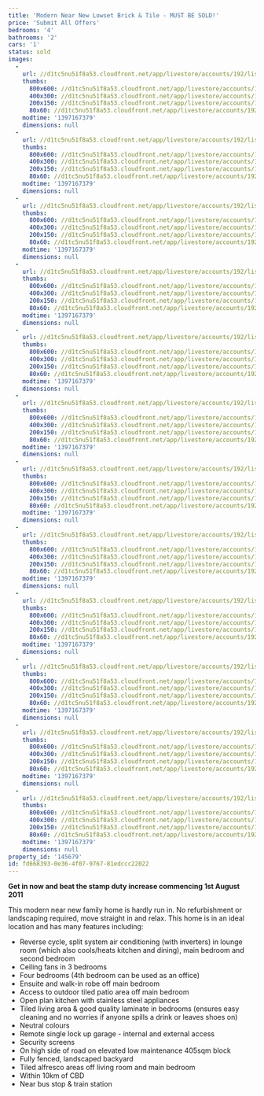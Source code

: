 ```yaml
---
title: 'Modern Near New Lowset Brick & Tile - MUST BE SOLD!'
price: 'Submit All Offers'
bedrooms: '4'
bathrooms: '2'
cars: '1'
status: sold
images:
  -
    url: //d1tc5nu51f8a53.cloudfront.net/app/livestore/accounts/192/listings/98046/images/107550206-1_1002295203_20140411035829.jpg
    thumbs:
      800x600: //d1tc5nu51f8a53.cloudfront.net/app/livestore/accounts/192/listings/98046/images/107550206-1_1002295203_20140411035829_800x600.jpg
      400x300: //d1tc5nu51f8a53.cloudfront.net/app/livestore/accounts/192/listings/98046/images/107550206-1_1002295203_20140411035829_400x300.jpg
      200x150: //d1tc5nu51f8a53.cloudfront.net/app/livestore/accounts/192/listings/98046/images/107550206-1_1002295203_20140411035829_200x150.jpg
      80x60: //d1tc5nu51f8a53.cloudfront.net/app/livestore/accounts/192/listings/98046/images/107550206-1_1002295203_20140411035829_80x60.jpg
    modtime: '1397167379'
    dimensions: null
  -
    url: //d1tc5nu51f8a53.cloudfront.net/app/livestore/accounts/192/listings/98046/images/107550206-2_8487968729_20140411035828.jpg
    thumbs:
      800x600: //d1tc5nu51f8a53.cloudfront.net/app/livestore/accounts/192/listings/98046/images/107550206-2_8487968729_20140411035828_800x600.jpg
      400x300: //d1tc5nu51f8a53.cloudfront.net/app/livestore/accounts/192/listings/98046/images/107550206-2_8487968729_20140411035828_400x300.jpg
      200x150: //d1tc5nu51f8a53.cloudfront.net/app/livestore/accounts/192/listings/98046/images/107550206-2_8487968729_20140411035828_200x150.jpg
      80x60: //d1tc5nu51f8a53.cloudfront.net/app/livestore/accounts/192/listings/98046/images/107550206-2_8487968729_20140411035828_80x60.jpg
    modtime: '1397167379'
    dimensions: null
  -
    url: //d1tc5nu51f8a53.cloudfront.net/app/livestore/accounts/192/listings/98046/images/107550206-3_2490973910_20140411035828.jpg
    thumbs:
      800x600: //d1tc5nu51f8a53.cloudfront.net/app/livestore/accounts/192/listings/98046/images/107550206-3_2490973910_20140411035828_800x600.jpg
      400x300: //d1tc5nu51f8a53.cloudfront.net/app/livestore/accounts/192/listings/98046/images/107550206-3_2490973910_20140411035828_400x300.jpg
      200x150: //d1tc5nu51f8a53.cloudfront.net/app/livestore/accounts/192/listings/98046/images/107550206-3_2490973910_20140411035828_200x150.jpg
      80x60: //d1tc5nu51f8a53.cloudfront.net/app/livestore/accounts/192/listings/98046/images/107550206-3_2490973910_20140411035828_80x60.jpg
    modtime: '1397167379'
    dimensions: null
  -
    url: //d1tc5nu51f8a53.cloudfront.net/app/livestore/accounts/192/listings/98046/images/107550206-4_1990796835_20140411035834.jpg
    thumbs:
      800x600: //d1tc5nu51f8a53.cloudfront.net/app/livestore/accounts/192/listings/98046/images/107550206-4_1990796835_20140411035834_800x600.jpg
      400x300: //d1tc5nu51f8a53.cloudfront.net/app/livestore/accounts/192/listings/98046/images/107550206-4_1990796835_20140411035834_400x300.jpg
      200x150: //d1tc5nu51f8a53.cloudfront.net/app/livestore/accounts/192/listings/98046/images/107550206-4_1990796835_20140411035834_200x150.jpg
      80x60: //d1tc5nu51f8a53.cloudfront.net/app/livestore/accounts/192/listings/98046/images/107550206-4_1990796835_20140411035834_80x60.jpg
    modtime: '1397167379'
    dimensions: null
  -
    url: //d1tc5nu51f8a53.cloudfront.net/app/livestore/accounts/192/listings/98046/images/107550206-5_6026718887_20140411035833.jpg
    thumbs:
      800x600: //d1tc5nu51f8a53.cloudfront.net/app/livestore/accounts/192/listings/98046/images/107550206-5_6026718887_20140411035833_800x600.jpg
      400x300: //d1tc5nu51f8a53.cloudfront.net/app/livestore/accounts/192/listings/98046/images/107550206-5_6026718887_20140411035833_400x300.jpg
      200x150: //d1tc5nu51f8a53.cloudfront.net/app/livestore/accounts/192/listings/98046/images/107550206-5_6026718887_20140411035833_200x150.jpg
      80x60: //d1tc5nu51f8a53.cloudfront.net/app/livestore/accounts/192/listings/98046/images/107550206-5_6026718887_20140411035833_80x60.jpg
    modtime: '1397167379'
    dimensions: null
  -
    url: //d1tc5nu51f8a53.cloudfront.net/app/livestore/accounts/192/listings/98046/images/107550206-6_4732849360_20140411035832.jpg
    thumbs:
      800x600: //d1tc5nu51f8a53.cloudfront.net/app/livestore/accounts/192/listings/98046/images/107550206-6_4732849360_20140411035832_800x600.jpg
      400x300: //d1tc5nu51f8a53.cloudfront.net/app/livestore/accounts/192/listings/98046/images/107550206-6_4732849360_20140411035832_400x300.jpg
      200x150: //d1tc5nu51f8a53.cloudfront.net/app/livestore/accounts/192/listings/98046/images/107550206-6_4732849360_20140411035832_200x150.jpg
      80x60: //d1tc5nu51f8a53.cloudfront.net/app/livestore/accounts/192/listings/98046/images/107550206-6_4732849360_20140411035832_80x60.jpg
    modtime: '1397167379'
    dimensions: null
  -
    url: //d1tc5nu51f8a53.cloudfront.net/app/livestore/accounts/192/listings/98046/images/107550206-7_157242910_20140411035832.jpg
    thumbs:
      800x600: //d1tc5nu51f8a53.cloudfront.net/app/livestore/accounts/192/listings/98046/images/107550206-7_157242910_20140411035832_800x600.jpg
      400x300: //d1tc5nu51f8a53.cloudfront.net/app/livestore/accounts/192/listings/98046/images/107550206-7_157242910_20140411035832_400x300.jpg
      200x150: //d1tc5nu51f8a53.cloudfront.net/app/livestore/accounts/192/listings/98046/images/107550206-7_157242910_20140411035832_200x150.jpg
      80x60: //d1tc5nu51f8a53.cloudfront.net/app/livestore/accounts/192/listings/98046/images/107550206-7_157242910_20140411035832_80x60.jpg
    modtime: '1397167379'
    dimensions: null
  -
    url: //d1tc5nu51f8a53.cloudfront.net/app/livestore/accounts/192/listings/98046/images/107550206-8_2302663712_20140411035833.jpg
    thumbs:
      800x600: //d1tc5nu51f8a53.cloudfront.net/app/livestore/accounts/192/listings/98046/images/107550206-8_2302663712_20140411035833_800x600.jpg
      400x300: //d1tc5nu51f8a53.cloudfront.net/app/livestore/accounts/192/listings/98046/images/107550206-8_2302663712_20140411035833_400x300.jpg
      200x150: //d1tc5nu51f8a53.cloudfront.net/app/livestore/accounts/192/listings/98046/images/107550206-8_2302663712_20140411035833_200x150.jpg
      80x60: //d1tc5nu51f8a53.cloudfront.net/app/livestore/accounts/192/listings/98046/images/107550206-8_2302663712_20140411035833_80x60.jpg
    modtime: '1397167379'
    dimensions: null
  -
    url: //d1tc5nu51f8a53.cloudfront.net/app/livestore/accounts/192/listings/98046/images/107550206-9_7043866310_20140411035838.jpg
    thumbs:
      800x600: //d1tc5nu51f8a53.cloudfront.net/app/livestore/accounts/192/listings/98046/images/107550206-9_7043866310_20140411035838_800x600.jpg
      400x300: //d1tc5nu51f8a53.cloudfront.net/app/livestore/accounts/192/listings/98046/images/107550206-9_7043866310_20140411035838_400x300.jpg
      200x150: //d1tc5nu51f8a53.cloudfront.net/app/livestore/accounts/192/listings/98046/images/107550206-9_7043866310_20140411035838_200x150.jpg
      80x60: //d1tc5nu51f8a53.cloudfront.net/app/livestore/accounts/192/listings/98046/images/107550206-9_7043866310_20140411035838_80x60.jpg
    modtime: '1397167379'
    dimensions: null
  -
    url: //d1tc5nu51f8a53.cloudfront.net/app/livestore/accounts/192/listings/98046/images/107550206-10_8444659617_20140411035838.jpg
    thumbs:
      800x600: //d1tc5nu51f8a53.cloudfront.net/app/livestore/accounts/192/listings/98046/images/107550206-10_8444659617_20140411035838_800x600.jpg
      400x300: //d1tc5nu51f8a53.cloudfront.net/app/livestore/accounts/192/listings/98046/images/107550206-10_8444659617_20140411035838_400x300.jpg
      200x150: //d1tc5nu51f8a53.cloudfront.net/app/livestore/accounts/192/listings/98046/images/107550206-10_8444659617_20140411035838_200x150.jpg
      80x60: //d1tc5nu51f8a53.cloudfront.net/app/livestore/accounts/192/listings/98046/images/107550206-10_8444659617_20140411035838_80x60.jpg
    modtime: '1397167379'
    dimensions: null
  -
    url: //d1tc5nu51f8a53.cloudfront.net/app/livestore/accounts/192/listings/98046/images/107550206-11_2421347792_20140411035838.jpg
    thumbs:
      800x600: //d1tc5nu51f8a53.cloudfront.net/app/livestore/accounts/192/listings/98046/images/107550206-11_2421347792_20140411035838_800x600.jpg
      400x300: //d1tc5nu51f8a53.cloudfront.net/app/livestore/accounts/192/listings/98046/images/107550206-11_2421347792_20140411035838_400x300.jpg
      200x150: //d1tc5nu51f8a53.cloudfront.net/app/livestore/accounts/192/listings/98046/images/107550206-11_2421347792_20140411035838_200x150.jpg
      80x60: //d1tc5nu51f8a53.cloudfront.net/app/livestore/accounts/192/listings/98046/images/107550206-11_2421347792_20140411035838_80x60.jpg
    modtime: '1397167379'
    dimensions: null
  -
    url: //d1tc5nu51f8a53.cloudfront.net/app/livestore/accounts/192/listings/98046/images/107550206-12_8077428979_20140411035838.jpg
    thumbs:
      800x600: //d1tc5nu51f8a53.cloudfront.net/app/livestore/accounts/192/listings/98046/images/107550206-12_8077428979_20140411035838_800x600.jpg
      400x300: //d1tc5nu51f8a53.cloudfront.net/app/livestore/accounts/192/listings/98046/images/107550206-12_8077428979_20140411035838_400x300.jpg
      200x150: //d1tc5nu51f8a53.cloudfront.net/app/livestore/accounts/192/listings/98046/images/107550206-12_8077428979_20140411035838_200x150.jpg
      80x60: //d1tc5nu51f8a53.cloudfront.net/app/livestore/accounts/192/listings/98046/images/107550206-12_8077428979_20140411035838_80x60.jpg
    modtime: '1397167379'
    dimensions: null
property_id: '145679'
id: fd668393-0e36-4f07-9767-81edccc22022
---
```

**Get in now and beat the stamp duty increase commencing 1st August 2011**

This modern near new family home is hardly run in. No refurbishment or landscaping required, move straight in and relax. This home is in an ideal location and has many features including:

* Reverse cycle, split system air conditioning (with inverters) in lounge room (which also cools/heats kitchen and dining), main bedroom and second bedroom
* Ceiling fans in 3 bedrooms
* Four bedrooms (4th bedroom can be used as an office)
* Ensuite and walk-in robe off main bedroom
* Access to outdoor tiled patio area off main bedroom
* Open plan kitchen with stainless steel appliances
* Tiled living area & good quality laminate in bedrooms (ensures easy cleaning and no worries if anyone spills a drink or leaves shoes on)
* Neutral colours
* Remote single lock up garage - internal and external access
* Security screens
* On high side of road on elevated low maintenance 405sqm block
* Fully fenced, landscaped backyard
* Tiled alfresco areas off living room and main bedroom
* Within 10km of CBD
* Near bus stop & train station